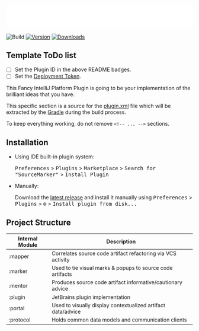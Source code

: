 ![](.github/media/SM.svg)

![Build](https://github.com/sourceplusplus/SourceMarker-Plugin/workflows/Build/badge.svg)
[![Version](https://img.shields.io/jetbrains/plugin/v/PLUGIN_ID.svg)](https://plugins.jetbrains.com/plugin/PLUGIN_ID)
[![Downloads](https://img.shields.io/jetbrains/plugin/d/PLUGIN_ID.svg)](https://plugins.jetbrains.com/plugin/PLUGIN_ID)

## Template ToDo list
- [ ] Set the Plugin ID in the above README badges.
- [ ] Set the [Deployment Token](https://plugins.jetbrains.com/docs/marketplace/plugin-upload.html).

<!-- Plugin description -->
This Fancy IntelliJ Platform Plugin is going to be your implementation of the brilliant ideas that you have.

This specific section is a source for the [plugin.xml](/plugin/src/main/resources/META-INF/plugin.xml) file which will be
extracted by the [Gradle](/build.gradle.kts) during the build process.

To keep everything working, do not remove `<!-- ... -->` sections. 
<!-- Plugin description end -->

## Installation

- Using IDE built-in plugin system:
  
  <kbd>Preferences</kbd> > <kbd>Plugins</kbd> > <kbd>Marketplace</kbd> > <kbd>Search for "SourceMarker"</kbd> >
  <kbd>Install Plugin</kbd>
  
- Manually:

  Download the [latest release](https://github.com/sourceplusplus/SourceMarker-Plugin/releases/latest) and install it manually using
  <kbd>Preferences</kbd> > <kbd>Plugins</kbd> > <kbd>⚙️</kbd> > <kbd>Install plugin from disk...</kbd>

## Project Structure

| Internal Module               | Description                                                   |
| ----------------------------- | ------------------------------------------------------------- |
| :mapper                       | Correlates source code artifact refactoring via VCS activity  |
| :marker                       | Used to tie visual marks & popups to source code artifacts    |
| :mentor                       | Produces source code artifact informative/cautionary advice   |
| :plugin                       | JetBrains plugin implementation                               |
| :portal                       | Used to visually display contextualized artifact data/advice  |
| :protocol                     | Holds common data models and communication clients            |
